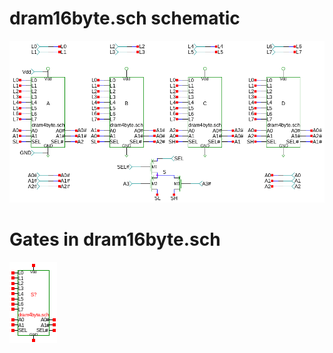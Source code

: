 # dram16byte.sch schematic
![dram16byte.sch](dram16byte.png)
# Gates in dram16byte.sch
[ ![dram4byte](dram4byte-sym.png) ](dram4byte.html)
